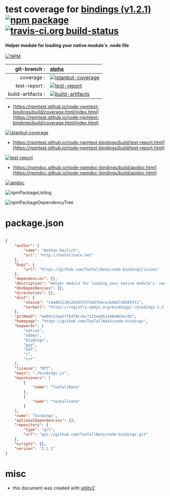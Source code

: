 # test coverage for  [bindings (v1.2.1)](https://github.com/TooTallNate/node-bindings)  [![npm package](https://img.shields.io/npm/v/npmtest-bindings.svg?style=flat-square)](https://www.npmjs.org/package/npmtest-bindings) [![travis-ci.org build-status](https://api.travis-ci.org/npmtest/node-npmtest-bindings.svg)](https://travis-ci.org/npmtest/node-npmtest-bindings)
#### Helper module for loading your native module's .node file

[![NPM](https://nodei.co/npm/bindings.png?downloads=true&downloadRank=true&stars=true)](https://www.npmjs.com/package/bindings)

| git-branch : | [alpha](https://github.com/npmtest/node-npmtest-bindings/tree/alpha)|
|--:|:--|
| coverage : | [![istanbul-coverage](https://npmtest.github.io/node-npmtest-bindings/build/coverage.badge.svg)](https://npmtest.github.io/node-npmtest-bindings/build/coverage.html/index.html)|
| test-report : | [![test-report](https://npmtest.github.io/node-npmtest-bindings/build/test-report.badge.svg)](https://npmtest.github.io/node-npmtest-bindings/build/test-report.html)|
| build-artifacts : | [![build-artifacts](https://npmtest.github.io/node-npmtest-bindings/glyphicons_144_folder_open.png)](https://github.com/npmtest/node-npmtest-bindings/tree/gh-pages/build)|

- [https://npmtest.github.io/node-npmtest-bindings/build/coverage.html/index.html](https://npmtest.github.io/node-npmtest-bindings/build/coverage.html/index.html)

[![istanbul-coverage](https://npmtest.github.io/node-npmtest-bindings/build/screenCapture.buildCi.browser.%252Ftmp%252Fbuild%252Fcoverage.lib.html.png)](https://npmtest.github.io/node-npmtest-bindings/build/coverage.html/index.html)

- [https://npmtest.github.io/node-npmtest-bindings/build/test-report.html](https://npmtest.github.io/node-npmtest-bindings/build/test-report.html)

[![test-report](https://npmtest.github.io/node-npmtest-bindings/build/screenCapture.buildCi.browser.%252Ftmp%252Fbuild%252Ftest-report.html.png)](https://npmtest.github.io/node-npmtest-bindings/build/test-report.html)

- [https://npmdoc.github.io/node-npmdoc-bindings/build/apidoc.html](https://npmdoc.github.io/node-npmdoc-bindings/build/apidoc.html)

[![apidoc](https://npmdoc.github.io/node-npmdoc-bindings/build/screenCapture.buildCi.browser.%252Ftmp%252Fbuild%252Fapidoc.html.png)](https://npmdoc.github.io/node-npmdoc-bindings/build/apidoc.html)

![npmPackageListing](https://npmtest.github.io/node-npmtest-bindings/build/screenCapture.npmPackageListing.svg)

![npmPackageDependencyTree](https://npmtest.github.io/node-npmtest-bindings/build/screenCapture.npmPackageDependencyTree.svg)



# package.json

```json

{
    "author": {
        "name": "Nathan Rajlich",
        "url": "http://tootallnate.net"
    },
    "bugs": {
        "url": "https://github.com/TooTallNate/node-bindings/issues"
    },
    "dependencies": {},
    "description": "Helper module for loading your native module's .node file",
    "devDependencies": {},
    "directories": {},
    "dist": {
        "shasum": "14ad6113812d2d37d72e67b4cacb4bb726505f11",
        "tarball": "https://registry.npmjs.org/bindings/-/bindings-1.2.1.tgz"
    },
    "gitHead": "e404152ee27f8478ccbc7122ee051246e8e5ec02",
    "homepage": "https://github.com/TooTallNate/node-bindings",
    "keywords": [
        "native",
        "addon",
        "bindings",
        "gyp",
        "waf",
        "c",
        "c++"
    ],
    "license": "MIT",
    "main": "./bindings.js",
    "maintainers": [
        {
            "name": "TooTallNate"
        },
        {
            "name": "tootallnate"
        }
    ],
    "name": "bindings",
    "optionalDependencies": {},
    "repository": {
        "type": "git",
        "url": "git://github.com/TooTallNate/node-bindings.git"
    },
    "scripts": {},
    "version": "1.2.1"
}
```



# misc
- this document was created with [utility2](https://github.com/kaizhu256/node-utility2)
